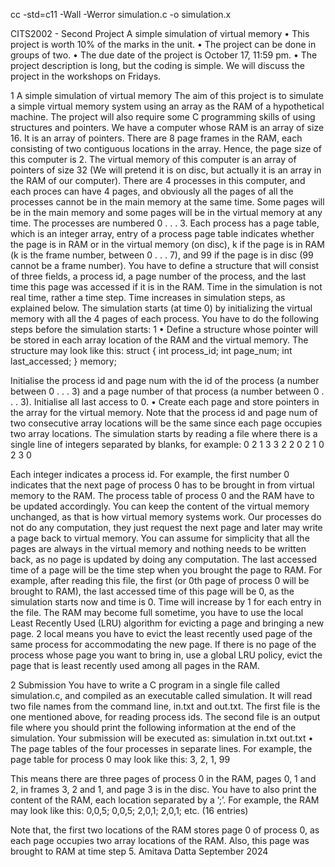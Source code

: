 cc -std=c11 -Wall -Werror simulation.c -o simulation.x

CITS2002 - Second Project
A simple simulation of virtual memory
• This project is worth 10% of the marks in the unit.
• The project can be done in groups of two.
• The due date of the project is October 17, 11:59 pm.
• The project description is long, but the coding is simple. We will
discuss the project in the workshops on Fridays.

1 A simple simulation of virtual memory
The aim of this project is to simulate a simple virtual memory system using
an array as the RAM of a hypothetical machine. The project will also require
some C programming skills of using structures and pointers.
We have a computer whose RAM is an array of size 16. It is an array
of pointers. There are 8 page frames in the RAM, each consisting of two
contiguous locations in the array. Hence, the page size of this computer is 2.
The virtual memory of this computer is an array of pointers of size 32
(We will pretend it is on disc, but actually it is an array in the RAM of
our computer). There are 4 processes in this computer, and each proces can
have 4 pages, and obviously all the pages of all the processes cannot be in
the main memory at the same time. Some pages will be in the main memory
and some pages will be in the virtual memory at any time. The processes are
numbered 0 . . . 3. Each process has a page table, which is an integer array,
entry of a process page table indicates whether the page is in RAM or in the
virtual memory (on disc), k if the page is in RAM (k is the frame number,
between 0 . . . 7), and 99 if the page is in disc (99 cannot be a frame number).
You have to define a structure that will consist of three fields, a process
id, a page number of the process, and the last time this page was accessed
if it is in the RAM. Time in the simulation is not real time, rather a time
step. Time increases in simulation steps, as explained below. The simulation
starts (at time 0) by initializing the virtual memory with all the 4 pages of
each process. You have to do the following steps before the simulation starts:
1
• Define a structure whose pointer will be stored in each array location
of the RAM and the virtual memory. The structure may look like this:
struct {
int process_id;
int page_num;
int last_accessed;
} memory;

Initialise the process id and page num with the id of the process (a
number between 0 . . . 3) and a page number of that process (a number
between 0 . . . 3). Initialise all last access to 0.
• Create each page and store pointers in the array for the virtual memory. Note that the process id and page num of two consecutive array
locations will be the same since each page occupies two array locations.
The simulation starts by reading a file where there is a single line of
integers separated by blanks, for example:
0 2 1 3 3 2 2 0 2 1 0 2 3 0

Each integer indicates a process id. For example, the first number 0 indicates that the next page of process 0 has to be brought in from virtual
memory to the RAM. The process table of process 0 and the RAM have to
be updated accordingly. You can keep the content of the virtual memory
unchanged, as that is how virtual memory systems work. Our processes do
not do any computation, they just request the next page and later may write
a page back to virtual memory. You can assume for simplicity that all the
pages are always in the virtual memory and nothing needs to be written
back, as no page is updated by doing any computation. The last accessed
time of a page will be the time step when you brought the page to RAM.
For example, after reading this file, the first (or 0th page of process 0 will
be brought to RAM), the last accessed time of this page will be 0, as the
simulation starts now and time is 0. Time will increase by 1 for each entry
in the file.
The RAM may become full sometime, you have to use the local Least
Recently Used (LRU) algorithm for evicting a page and bringing a new page.
2
local means you have to evict the least recently used page of the same
process for accommodating the new page. If there is no page of the process
whose page you want to bring in, use a global LRU policy, evict the page
that is least recently used among all pages in the RAM.

2 Submission
You have to write a C program in a single file called simulation.c, and
compiled as an executable called simulation. It will read two file names from
the command line, in.txt and out.txt. The first file is the one mentioned
above, for reading process ids. The second file is an output file where you
should print the following information at the end of the simulation. Your
submission will be executed as:
simulation in.txt out.txt
• The page tables of the four processes in separate lines. For example,
the page table for process 0 may look like this:
3, 2, 1, 99

This means there are three pages of process 0 in the RAM, pages 0, 1
and 2, in frames 3, 2 and 1, and page 3 is in the disc.
You have to also print the content of the RAM, each location separated
by a ’;’. For example, the RAM may look like this:
0,0,5; 0,0,5; 2,0,1; 2,0,1; etc. (16 entries)

Note that, the first two locations of the RAM stores page 0 of process
0, as each page occupies two array locations of the RAM. Also, this
page was brought to RAM at time step 5.
Amitava Datta
September 2024
